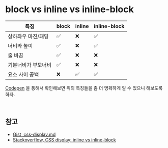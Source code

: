 # block vs inline vs inline-block

| 특징                | block              | inline             | inline-block       |
| ------------------- | ------------------ | ------------------ | ------------------ |
| 상하좌우 마진/패딩  | :white_check_mark: | :x:                | :white_check_mark: |
| 너비와 높이         | :white_check_mark: | :x:                | :white_check_mark: |
| 줄 바꿈             | :white_check_mark: | :x:                | :x:                |
| 기본너비가 부모너비 | :white_check_mark: | :x:                | :x:                |
| 요소 사이 공백      | :x:                | :white_check_mark: | :white_check_mark: |

[Codepen](https://codepen.io/BaeHaram/pen/poJaRyK) 을 통해서 확인해보면 위의 특징들을 좀 더 명확하게 알 수 있으니 해보도록 하자.

<br>

## 참고

* [Gist, css-display.md](https://gist.github.com/Asheq/1ef5ec77b8e89c2c9da89d2b7a1cf8cb)
* [Stackoverflow, CSS display: inline vs inline-block](https://stackoverflow.com/questions/9189810/css-display-inline-vs-inline-block)